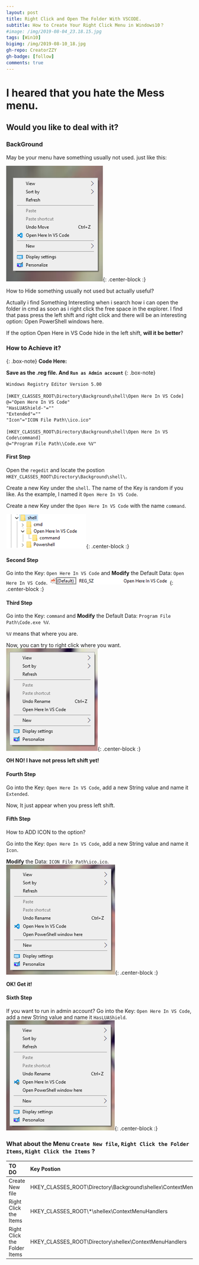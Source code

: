 ```yaml
---
layout: post
title: Right Click and Open The Folder With VSCODE.
subtitle: How to Create Your Right Click Menu in Windows10？
#image: /img/2019-08-04_23.18.15.jpg
tags: [Win10]
bigimg: /img/2019-08-10_18.jpg
gh-repo: CreatorZZY
gh-badge: [follow]
comments: true
---
```


# I heared that you hate the Mess menu.
## Would you like to deal with it?

### BackGround

May be your menu have something usually not used.
just like this:

![IMG](/img/2019-08-10-Right-Click-and-Open-The-Folder-With-VSCODE/IMG.png){: .center-block :}

How to Hide something usually not used but actually useful?

Actually i find Something Interesting when i search how i can open the folder in cmd as soon as i right click the free space in the explorer. I find that pass press the left shift and right click and there will be an interesting option: Open PowerShell windows here.

If the option Open Here in VS Code hide in the left shift, **will it be better**?

### How to Achieve it?

{: .box-note}
**Code Here:**

**Save as the .reg file. And `Run as Admin account`**
{: .box-note}
~~~
Windows Registry Editor Version 5.00

[HKEY_CLASSES_ROOT\Directory\Background\shell\Open Here In VS Code]
@="Open Here In VS Code"
"HasLUAShield-"=""
"Extended"=""
"Icon"="ICON File Path\\ico.ico"

[HKEY_CLASSES_ROOT\Directory\Background\shell\Open Here In VS Code\command]
@="Program File Path\\Code.exe %V"
~~~

#### First Step

Open the `regedit` and locate the postion `HKEY_CLASSES_ROOT\Directory\Background\shell\`.

Create a new Key under the `shell`. The name of the Key is random if you like. As the example, I named it `Open Here In VS Code`.

Create a new Key under the `Open Here In VS Code` with the name `command`.

![IMG](/img/2019-08-10-Right-Click-and-Open-The-Folder-With-VSCODE/IMG2.png){: .center-block :}

#### Second Step

Go into the Key: `Open Here In VS Code` and **Modify** the Default Data: `Open Here In VS Code`.
![IMG](/img/2019-08-10-Right-Click-and-Open-The-Folder-With-VSCODE/IMG3.png){: .center-block :}

#### Third Step

Go into the Key: `command` and **Modify** the Default Data: `Program File Path\Code.exe %V`.

`%V` means that where you are. 

Now, you can try to right click where you want. 
![IMG](/img/2019-08-10-Right-Click-and-Open-The-Folder-With-VSCODE/IMG4.png){: .center-block :}

**OH NO! I have not press left shift yet!**

#### Fourth Step

Go into the Key: `Open Here In VS Code`, add a new String value and name it `Extended`.

Now, It just appear when you press left shift.

#### Fifth Step

How to ADD ICON to the option?

Go into the Key: `Open Here In VS Code`, add a new String value and name it `Icon`.

**Modify** the Data: `ICON File Path\ico.ico`.
![IMG](/img/2019-08-10-Right-Click-and-Open-The-Folder-With-VSCODE/IMG5.png){: .center-block :}

**OK! Get it!**

#### Sixth Step

If you want to run in admin account?
Go into the Key: `Open Here In VS Code`, add a new String value and name it `HasLUAShield`.
![IMG](/img/2019-08-10-Right-Click-and-Open-The-Folder-With-VSCODE/IMG6.png){: .center-block :}

### What about the Menu `Create New file`, `Right Click the Folder Items`, `Right Click the Items` ?  
| TO DO                         | Key Postion                                                        |
| :---------------------------- | :----------------------------------------------------------------- |
| Create New file               | HKEY_CLASSES_ROOT\Directory\Background\shellex\ContextMenuHandlers |
| Right Click the Items         | HKEY_CLASSES_ROOT\\*\shellex\ContextMenuHandlers                   |
| Right Click the Folder Items  | HKEY_CLASSES_ROOT\Directory\shellex\ContextMenuHandlers            |